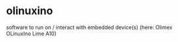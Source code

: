 olinuxino
=========

software to run on / interact with embedded device(s) (here: Olimex OLinuxIno Lime A10)

